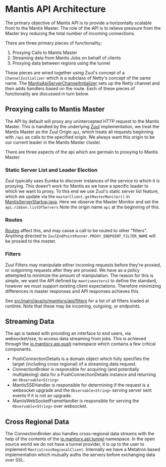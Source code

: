 # Mantis API Architecture
The primary objective of Mantis API is to provide a horizontally scalable front to the Mantis Master. The role of the API is to relieve pressure from the Master bvy reducing the total number of incoming connections.

There are three primary pieces of functionality;

1. Proxying Calls to Mantis Master
1. Streaming data from Mantis Jobs on behalf of clients
1. Proxying data between regions using the tunnel

These pieces are wired together using Zuul's concept of a `ChannelInitializer` which is a subclass of Netty's concept of the same name. The [MantisApiServerChannelInitializer](src/main/java/io/mantisrx/api/initializers/MantisApiServerChannelInitializer.java)
sets up the Netty channel and then adds handlers based on the route. Each of these pieces of functionality are discussed in turn below.

## Proxying calls to Mantis Master
The API by default will proxy any unintercepted HTTP request to the Mantis Master. This is handled by the underlying [Zuul](https://github.com/netflix/zuul) implementation, we
treat the Mantis Master as the Zuul Origin `api`, which treats all requests beginning with `/api` as calls to the specified origin. We always want this origin to be our current leader in the Manits Master cluster.

There are three aspects of the api which are germain to proxying to Mantis Master:

### Static Server List and Leader Election
Zuul typically uses Eureka to discover instances of the service to which it is proxying. This doesn't work for Mantis as we have a specific leader to which we want to proxy.
To this end we use Zuul's static server list feature, which we update via the `masterClient.getMasterMonitor()` in [MantisServerStartup.java](../src/main/java/io/mantisrx/api/MantisServerStartup.java).
Here we observe the Master Monitor and set the `api.ribbon.listOfServers` Note the origin name `api` at the beginning of this.

### Routes
[Routes](../src/main/java/io/mantisrx/api/filters/Routes.java) affect this, and may cause a call to be routed to other "filters". Anything directed to `ZuulEndPointRunner.PROXY_ENDPOINT_FILTER_NAME` will
be proxied to the master.

### Filters
Zuul Filters may manipulate either incoming requests before they're proxied, or outgoinmg requests after they are proxied. We have as a policy attempted to minimize the amount of manipulation. The reason
for this is simple, we want the API defined by `mantismasterv2` to define the standard, however we must support existing client expectations. Therefore minimizing differences in master responses and API responses
achieves this.

See [src/main/java/io/mantisrx/api/filters](../src/main/java/io/mantisrx/api/filters) for a list of all filters loaded at runtime. Note that these may be incoming, outgoing, or endpoints.

## Streaming Data
The api is tasked with providing an interface to end users, via websocket/sse, to access data streaming from jobs.
This is achieved through the [io.mantisrx.api.push](../src/main/java/io/mantisrx/api/push) namespace which contains a few critical components.

* PushConnectionDetails is a domain object which fully specifies the target (including cross regional) of a streaming data request.
* ConnectionBroker is responsible for acquiring (and potentially multiplexing) data for a PushConnectionDetails instance and returning an `Observable<String>`
* MantisSSEHandler is responsible for determining if the request is a websocket upgrade and the `Observable<String>` serving server sent events if it is not an upgrade.
* MantisWebSocketFrameHandler is responsible for serving the `Observable<String>` over websocket.

## Cross Regional Data
The ConnectionBroker also handles cross-regional data streams with the help of the contents of the [io.mantisrx.api.tunnel](../src/main/java/io/mantisrx/api/tunnel) namespace.
In the open source world we do not have a tunnel provider, it is up to the user to implement `MantisCrossRegionalClient`. Internally we have a Metatron based implementation which mutually auths the servers before
exchanging data over SSL.
